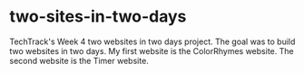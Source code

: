 # two-sites-in-two-days

TechTrack's Week 4 two websites in two days project.
The goal was to build two websites in two days.
My first website is the ColorRhymes website. 
The second website is the Timer website.
